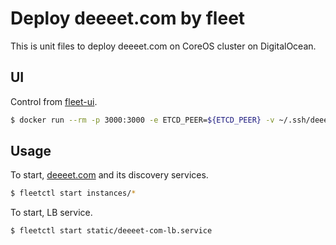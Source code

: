 Deploy deeeet.com by fleet
====

This is unit files to deploy deeeet.com on CoreOS cluster on DigitalOcean.

## UI

Control from [fleet-ui]().

```bash
$ docker run --rm -p 3000:3000 -e ETCD_PEER=${ETCD_PEER} -v ~/.ssh/deeeet-com:/root/id_rsa purpleworks/fleet-ui
```

## Usage

To start, [deeeet.com]() and its discovery services.

```bash
$ fleetctl start instances/*
```

To start, LB service.

```bash
$ fleetctl start static/deeeet-com-lb.service
```


